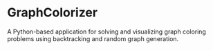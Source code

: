 # GraphColorizer
A Python-based application for solving and visualizing graph coloring problems using backtracking and random graph generation.
